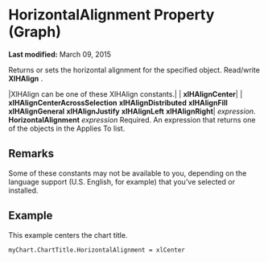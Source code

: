 
# HorizontalAlignment Property (Graph)

 **Last modified:** March 09, 2015

Returns or sets the horizontal alignment for the specified object. Read/write 
 **XlHAlign**
.


|XlHAlign can be one of these XlHAlign constants.|
| **xlHAlignCenter**|
| **xlHAlignCenterAcrossSelection** **xlHAlignDistributed** **xlHAlignFill** **xlHAlignGeneral** **xlHAlignJustify** **xlHAlignLeft** **xlHAlignRight**|
 _expression_. **HorizontalAlignment**
 _expression_ Required. An expression that returns one of the objects in the Applies To list.

## Remarks

Some of these constants may not be available to you, depending on the language support (U.S. English, for example) that you've selected or installed.


## Example

This example centers the chart title.


```
myChart.ChartTitle.HorizontalAlignment = xlCenter
```

